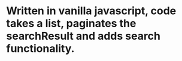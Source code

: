 # Written in vanilla javascript, code takes a list, paginates the searchResult and adds search functionality.
